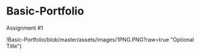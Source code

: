 # Basic-Portfolio
Assignment #1

!Basic-Portfolio/blob/master/assets/images/1PNG.PNG?raw=true "Optional Title")
